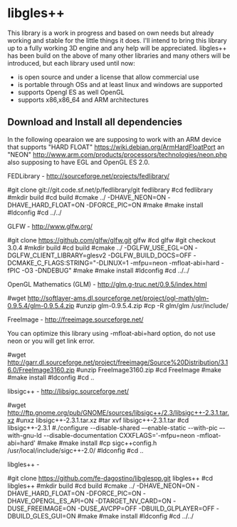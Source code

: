 libgles++
=========

This library is a work in progress and based on own needs but already working and stable for the little things it does.
I'll intend to bring this library up to a fully working 3D engine and any help will be appreciated.
libgles++ has been build on the above of many other libraries and many others will be introduced, but each library used until now:
 - is open source and under a license that allow commercial use
 - is portable through OSs and at least linux and windows are supported
 - supports Opengl ES as well OpenGL
 - supports x86,x86_64 and ARM architectures 


Download and Install all dependencies
-------------------------------------

In the following opearaion we are supposing to work with an ARM device that supports "HARD FLOAT" https://wiki.debian.org/ArmHardFloatPort an "NEON" http://www.arm.com/products/processors/technologies/neon.php also supposing to have EGL and OpenGL ES 2.0.

FEDLibrary - http://sourceforge.net/projects/fedlibrary/

#git clone git://git.code.sf.net/p/fedlibrary/git fedlibrary
#cd fedlibrary 
#mkdir build 
#cd build
#cmake ../ -DHAVE_NEON=ON -DHAVE_HARD_FLOAT=ON -DFORCE_PIC=ON 
#make 
#make install 
#ldconfig 
#cd ../../ 

GLFW - http://www.glfw.org/

#git clone https://github.com/glfw/glfw.git glfw 
#cd glfw 
#git checkout 3.0.4
#mkdir build 
#cd build
#cmake ../ -DGLFW_USE_EGL=ON -DGLFW_CLIENT_LIBRARY=glesv2 -DGLFW_BUILD_DOCS=OFF   -DCMAKE_C_FLAGS:STRING="-DLINUX=1 -mfpu=neon -mfloat-abi=hard -fPIC -O3 -DNDEBUG" 
#make 
#make install 
#ldconfig 
#cd ../../ 

OpenGL Mathematics (GLM) - http://glm.g-truc.net/0.9.5/index.html

#wget http://softlayer-ams.dl.sourceforge.net/project/ogl-math/glm-0.9.5.4/glm-0.9.5.4.zip
#unzip glm-0.9.5.4.zip 
#cp -R glm/glm /usr/include/ 

FreeImage - http://freeimage.sourceforge.net/

You can optimize this library using -mfloat-abi=hard option, do not use neon or you will get link error.

#wget http://garr.dl.sourceforge.net/project/freeimage/Source%20Distribution/3.16.0/FreeImage3160.zip 
#unzip FreeImage3160.zip 
#cd FreeImage 
#make 
#make install 
#ldconfig
#cd .. 

libsigc++ - http://libsigc.sourceforge.net/

#wget http://ftp.gnome.org/pub/GNOME/sources/libsigc++/2.3/libsigc++-2.3.1.tar.xz
#unxz libsigc++-2.3.1.tar.xz
#tar xvf  libsigc++-2.3.1.tar
#cd libsigc++-2.3.1
#./configure --disable-shared –-enable-static --with-pic –-with-gnu-ld --disable-documentation CXXFLAGS='-mfpu=neon -mfloat-abi=hard' 
#make 
#make install 
#cp sigc++config.h /usr/local/include/sigc++-2.0/
#ldconfig 
#cd .. 

libgles++ - <here you are>

#git clone https://github.com/fe-dagostino/libglespp.git libgles++
#cd libgles++ 
#mkdir build 
#cd build
#cmake ../  -DHAVE_NEON=ON -DHAVE_HARD_FLOAT=ON -DFORCE_PIC=ON -DHAVE_OPENGL_ES_API=ON -DTARGET_NV_CARD=ON -DUSE_FREEIMAGE=ON -DUSE_AVCPP=OFF -DBUILD_GLPLAYER=OFF -DBUILD_GLES_GUI=ON 
#make 
#make install 
#ldconfig 
#cd ../../ 


